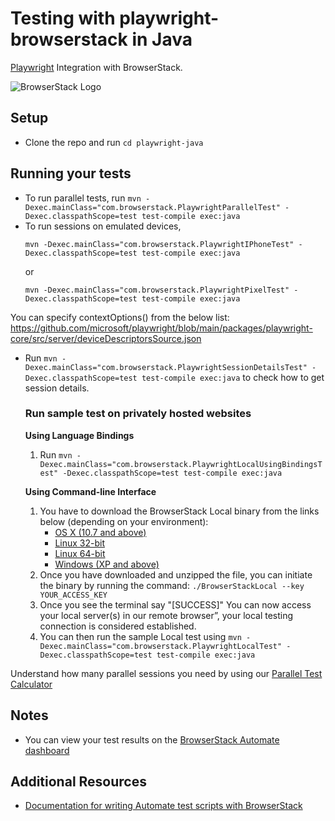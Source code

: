 # Testing with playwright-browserstack in Java

[Playwright](https://playwright.dev/java/) Integration with BrowserStack.

![BrowserStack Logo](https://d98b8t1nnulk5.cloudfront.net/production/images/layout/logo-header.png?1469004780)

## Setup

* Clone the repo and run `cd playwright-java`

## Running your tests

- To run parallel tests, run 
  `mvn -Dexec.mainClass="com.browserstack.PlaywrightParallelTest" -Dexec.classpathScope=test test-compile exec:java
`
- To run sessions on emulated devices, 
  ```
  mvn -Dexec.mainClass="com.browserstack.PlaywrightIPhoneTest" -Dexec.classpathScope=test test-compile exec:java
  ``` 
  or 
  ```
  mvn -Dexec.mainClass="com.browserstack.PlaywrightPixelTest" -Dexec.classpathScope=test test-compile exec:java
  ```
You can specify contextOptions() from the below list: 
https://github.com/microsoft/playwright/blob/main/packages/playwright-core/src/server/deviceDescriptorsSource.json
- Run `mvn -Dexec.mainClass="com.browserstack.PlaywrightSessionDetailsTest" -Dexec.classpathScope=test test-compile exec:java` to check how to get session details.

  ### Run sample test on privately hosted websites

  **Using Language Bindings**
    1. Run 
    `mvn -Dexec.mainClass="com.browserstack.PlaywrightLocalUsingBindingsTest" -Dexec.classpathScope=test test-compile exec:java`

  **Using Command-line Interface**

  1. You have to download the BrowserStack Local binary from the links below (depending on your environment):
      * [OS X (10.7 and above)](https://www.browserstack.com/browserstack-local/BrowserStackLocal-darwin-x64.zip)
      * [Linux 32-bit](https://www.browserstack.com/browserstack-local/BrowserStackLocal-linux-ia32.zip)
      * [Linux 64-bit](https://www.browserstack.com/browserstack-local/BrowserStackLocal-linux-x64.zip)
      * [Windows (XP and above)](https://www.browserstack.com/browserstack-local/BrowserStackLocal-win32.zip)
  2. Once you have downloaded and unzipped the file, you can initiate the binary by running the command: `./BrowserStackLocal --key YOUR_ACCESS_KEY`
  3. Once you see the terminal say "[SUCCESS]" You can now access your local server(s) in our remote browser”, your local testing connection is considered established.
  4. You can then run the sample Local test using 
    `mvn -Dexec.mainClass="com.browserstack.PlaywrightLocalTest" -Dexec.classpathScope=test test-compile exec:java`

Understand how many parallel sessions you need by using our [Parallel Test Calculator](https://www.browserstack.com/automate/parallel-calculator?ref=github)


## Notes
* You can view your test results on the [BrowserStack Automate dashboard](https://www.browserstack.com/automate)

## Additional Resources
* [Documentation for writing Automate test scripts with BrowserStack](https://www.browserstack.com/docs/automate/playwright)
